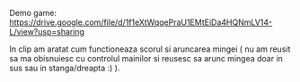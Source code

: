 
Demo game: https://drive.google.com/file/d/1f1eXtWqqePraU1EMtEiDa4HQNmLV14-L/view?usp=sharing

In clip am aratat cum functioneaza scorul si aruncarea mingei ( nu am reusit sa ma obisnuiesc cu controlul mainilor si reusesc sa arunc mingea doar in sus sau in stanga/dreapta :) ).